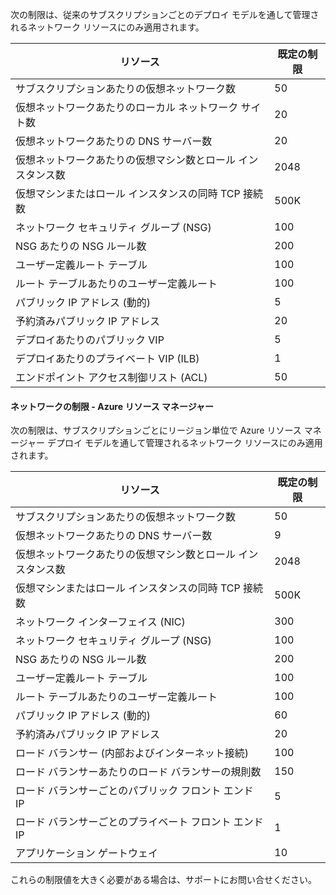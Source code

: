 次の制限は、従来のサブスクリプションごとのデプロイ モデルを通して管理されるネットワーク リソースにのみ適用されます。

リソース| 既定の制限
--- | ---
サブスクリプションあたりの仮想ネットワーク数 | 50
仮想ネットワークあたりのローカル ネットワーク サイト数 | 20
仮想ネットワークあたりの DNS サーバー数 | 20
仮想ネットワークあたりの仮想マシン数とロール インスタンス数 | 2048
仮想マシンまたはロール インスタンスの同時 TCP 接続数 | 500K
ネットワーク セキュリティ グループ (NSG) | 100
NSG あたりの NSG ルール数 | 200
ユーザー定義ルート テーブル | 100
ルート テーブルあたりのユーザー定義ルート | 100
パブリック IP アドレス (動的) | 5
予約済みパブリック IP アドレス | 20
デプロイあたりのパブリック VIP | 5
デプロイあたりのプライベート VIP (ILB) | 1
エンドポイント アクセス制御リスト (ACL) | 50


#### ネットワークの制限 - Azure リソース マネージャー

次の制限は、サブスクリプションごとにリージョン単位で Azure リソース マネージャー デプロイ モデルを通して管理されるネットワーク リソースにのみ適用されます。

リソース| 既定の制限
--- | ---
サブスクリプションあたりの仮想ネットワーク数 | 50
仮想ネットワークあたりの DNS サーバー数 | 9
仮想ネットワークあたりの仮想マシン数とロール インスタンス数 | 2048
仮想マシンまたはロール インスタンスの同時 TCP 接続数 | 500K
ネットワーク インターフェイス (NIC) | 300
ネットワーク セキュリティ グループ (NSG) | 100
NSG あたりの NSG ルール数 | 200
ユーザー定義ルート テーブル | 100
ルート テーブルあたりのユーザー定義ルート | 100
パブリック IP アドレス (動的) | 60
予約済みパブリック IP アドレス | 20
ロード バランサー (内部およびインターネット接続) | 100
ロード バランサーあたりのロード バランサーの規則数 | 150
ロード バランサーごとのパブリック フロント エンド IP | 5
ロード バランサーごとのプライベート フロント エンド IP | 1
アプリケーション ゲートウェイ | 10

これらの制限値を大きく必要がある場合は、サポートにお問い合せください。

<!----HONumber=Sept15_HO1-->